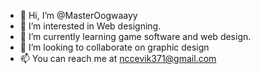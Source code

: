 - 👋 Hi, I’m @MasterOogwaayy
- 👀 I’m interested in Web designing.
- 🌱 I’m currently learning game software and web design.
- 💞️ I’m looking to collaborate on graphic design
- 📫 You can reach me at nccevik371@gmail.com

